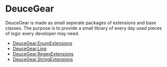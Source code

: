 # DeuceGear

DeuceGear is made as small seperate packages of extensions and base classes.
The purpose is to provide a small library of every day used pieces of logic every developer may need.

- [DeuceGear.EnumExtensions](DeuceGear.EnumExtensions/readme.md)
- [DeuceGear.Linq](DeuceGear.Linq/readme.md)
- [DeuceGear.RegexExtensions](DeuceGear.RegexExtensions/readme.md)
- [DeuceGear.StringExtensions](DeuceGear.StringExtensions/readme.md)